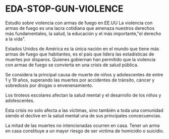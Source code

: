 # EDA-STOP-GUN-VIOLENCE
Estudio sobre violencia con armas de fuego en EE.UU
La violencia con armas de fuego es una lacra cotidiana que amenaza nuestros derechos más fundamentales, la salud, la educación y el más importante,"el derecho a la vida".

Estados Unidos de América es la única nación en el mundo que tiene más armas de fuego que habitantes, es el país que lidera las estadísticas de muertes por disparos. Quienes gobiernan han permitido que la violencia con armas de fuego se convierta en una crisis de salud pública.

Se considera la principal causa de muerte de niños y adolescentes de entre 1 y 19 años, superando las muertes por accidentes de tránsito, cáncer y sobredosis por drogas o 
envenenamiento.

Los tiroteos escolares afectan la salud mental y el desarrollo de los niños y adolescentes.

Esta crisis no solo afecta a las víctimas, sino también a toda una comunidad siendo el declive en la salud mental una de sus principales concecuencias.

La mitad de las muertes no intencionadas ocurren en casa. Tener un arma en casa constituye a un mayor riesgo de ser victima de homicidio o suicidio.

